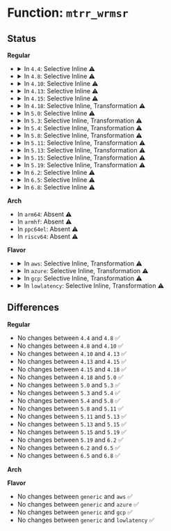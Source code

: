 # Function: <code>mtrr_wrmsr</code>

## Status
<b>Regular</b>
<ul>
<li>
<details>
<summary>In <code>4.4</code>: Selective Inline ⚠️</summary>

```c
void mtrr_wrmsr(unsigned int msr, unsigned int a, unsigned int b);
```

**Collision:** Unique Global

**Inline:** Selective

**Transformation:** False

**Instances:**

```
In arch/x86/kernel/cpu/mtrr/generic.c (ffffffff8104bfd0)
Location: arch/x86/kernel/cpu/mtrr/generic.c:519
Inline: True
Direct callers:
  - arch/x86/kernel/cpu/mtrr/generic.c:prepare_set
  - arch/x86/kernel/cpu/mtrr/generic.c:post_set
  - arch/x86/kernel/cpu/mtrr/generic.c:generic_set_all
  - arch/x86/kernel/cpu/mtrr/generic.c:generic_set_all
  - arch/x86/kernel/cpu/mtrr/generic.c:generic_set_all
  - arch/x86/kernel/cpu/mtrr/generic.c:generic_set_all
  - arch/x86/kernel/cpu/mtrr/generic.c:generic_set_mtrr
  - arch/x86/kernel/cpu/mtrr/generic.c:generic_set_mtrr
  - arch/x86/kernel/cpu/mtrr/generic.c:generic_set_mtrr
```
**Symbols:**

```
ffffffff8104bfd0-ffffffff8104c01d: mtrr_wrmsr (STB_GLOBAL)
```
</details>
</li>
<li>
<details>
<summary>In <code>4.8</code>: Selective Inline ⚠️</summary>

```c
void mtrr_wrmsr(unsigned int msr, unsigned int a, unsigned int b);
```

**Collision:** Unique Global

**Inline:** Selective

**Transformation:** False

**Instances:**

```
In arch/x86/kernel/cpu/mtrr/generic.c (ffffffff8104c0c0)
Location: arch/x86/kernel/cpu/mtrr/generic.c:523
Inline: True
Direct callers:
  - arch/x86/kernel/cpu/mtrr/generic.c:generic_set_mtrr
  - arch/x86/kernel/cpu/mtrr/generic.c:generic_set_mtrr
  - arch/x86/kernel/cpu/mtrr/generic.c:generic_set_mtrr
  - arch/x86/kernel/cpu/mtrr/generic.c:generic_set_all
  - arch/x86/kernel/cpu/mtrr/generic.c:generic_set_all
  - arch/x86/kernel/cpu/mtrr/generic.c:generic_set_all
  - arch/x86/kernel/cpu/mtrr/generic.c:generic_set_all
  - arch/x86/kernel/cpu/mtrr/generic.c:post_set
  - arch/x86/kernel/cpu/mtrr/generic.c:prepare_set
```
**Symbols:**

```
ffffffff8104c0c0-ffffffff8104c10d: mtrr_wrmsr (STB_GLOBAL)
```
</details>
</li>
<li>
<details>
<summary>In <code>4.10</code>: Selective Inline ⚠️</summary>

```c
void mtrr_wrmsr(unsigned int msr, unsigned int a, unsigned int b);
```

**Collision:** Unique Global

**Inline:** Selective

**Transformation:** False

**Instances:**

```
In arch/x86/kernel/cpu/mtrr/generic.c (ffffffff8104e510)
Location: arch/x86/kernel/cpu/mtrr/generic.c:523
Inline: True
Direct callers:
  - arch/x86/kernel/cpu/mtrr/generic.c:generic_set_mtrr
  - arch/x86/kernel/cpu/mtrr/generic.c:generic_set_mtrr
  - arch/x86/kernel/cpu/mtrr/generic.c:generic_set_mtrr
  - arch/x86/kernel/cpu/mtrr/generic.c:generic_set_all
  - arch/x86/kernel/cpu/mtrr/generic.c:generic_set_all
  - arch/x86/kernel/cpu/mtrr/generic.c:generic_set_all
  - arch/x86/kernel/cpu/mtrr/generic.c:generic_set_all
  - arch/x86/kernel/cpu/mtrr/generic.c:post_set
  - arch/x86/kernel/cpu/mtrr/generic.c:prepare_set
```
**Symbols:**

```
ffffffff8104e510-ffffffff8104e55d: mtrr_wrmsr (STB_GLOBAL)
```
</details>
</li>
<li>
<details>
<summary>In <code>4.13</code>: Selective Inline ⚠️</summary>

```c
void mtrr_wrmsr(unsigned int msr, unsigned int a, unsigned int b);
```

**Collision:** Unique Global

**Inline:** Selective

**Transformation:** False

**Instances:**

```
In arch/x86/kernel/cpu/mtrr/generic.c (ffffffff8104e480)
Location: arch/x86/kernel/cpu/mtrr/generic.c:523
Inline: True
Direct callers:
  - arch/x86/kernel/cpu/mtrr/generic.c:generic_set_mtrr
  - arch/x86/kernel/cpu/mtrr/generic.c:generic_set_mtrr
  - arch/x86/kernel/cpu/mtrr/generic.c:generic_set_mtrr
  - arch/x86/kernel/cpu/mtrr/generic.c:generic_set_all
  - arch/x86/kernel/cpu/mtrr/generic.c:generic_set_all
  - arch/x86/kernel/cpu/mtrr/generic.c:generic_set_all
  - arch/x86/kernel/cpu/mtrr/generic.c:generic_set_all
  - arch/x86/kernel/cpu/mtrr/generic.c:post_set
  - arch/x86/kernel/cpu/mtrr/generic.c:prepare_set
```
**Symbols:**

```
ffffffff8104e480-ffffffff8104e4cd: mtrr_wrmsr (STB_GLOBAL)
```
</details>
</li>
<li>
<details>
<summary>In <code>4.15</code>: Selective Inline ⚠️</summary>

```c
void mtrr_wrmsr(unsigned int msr, unsigned int a, unsigned int b);
```

**Collision:** Unique Global

**Inline:** Selective

**Transformation:** False

**Instances:**

```
In arch/x86/kernel/cpu/mtrr/generic.c (ffffffff81051df0)
Location: arch/x86/kernel/cpu/mtrr/generic.c:523
Inline: True
Direct callers:
  - arch/x86/kernel/cpu/mtrr/generic.c:generic_set_mtrr
  - arch/x86/kernel/cpu/mtrr/generic.c:generic_set_mtrr
  - arch/x86/kernel/cpu/mtrr/generic.c:generic_set_mtrr
  - arch/x86/kernel/cpu/mtrr/generic.c:generic_set_all
  - arch/x86/kernel/cpu/mtrr/generic.c:generic_set_all
  - arch/x86/kernel/cpu/mtrr/generic.c:generic_set_all
  - arch/x86/kernel/cpu/mtrr/generic.c:generic_set_all
  - arch/x86/kernel/cpu/mtrr/generic.c:post_set
  - arch/x86/kernel/cpu/mtrr/generic.c:prepare_set
```
**Symbols:**

```
ffffffff81051df0-ffffffff81051e3d: mtrr_wrmsr (STB_GLOBAL)
```
</details>
</li>
<li>
<details>
<summary>In <code>4.18</code>: Selective Inline, Transformation ⚠️</summary>

```c
void mtrr_wrmsr(unsigned int msr, unsigned int a, unsigned int b);
```

**Collision:** Unique Global

**Inline:** Selective

**Transformation:** True

**Instances:**

```
In arch/x86/kernel/cpu/mtrr/generic.c (0)
Location: arch/x86/kernel/cpu/mtrr/generic.c:523
Inline: True
Direct callers:
  - arch/x86/kernel/cpu/mtrr/generic.c:generic_set_mtrr
  - arch/x86/kernel/cpu/mtrr/generic.c:generic_set_mtrr
  - arch/x86/kernel/cpu/mtrr/generic.c:generic_set_mtrr
  - arch/x86/kernel/cpu/mtrr/generic.c:generic_set_all
  - arch/x86/kernel/cpu/mtrr/generic.c:generic_set_all
  - arch/x86/kernel/cpu/mtrr/generic.c:generic_set_all
  - arch/x86/kernel/cpu/mtrr/generic.c:generic_set_all
  - arch/x86/kernel/cpu/mtrr/generic.c:generic_set_all
  - arch/x86/kernel/cpu/mtrr/generic.c:post_set
  - arch/x86/kernel/cpu/mtrr/generic.c:prepare_set
```
**Symbols:**

```
ffffffff810550f2-ffffffff81055113: mtrr_wrmsr.cold.9 (STB_LOCAL)
ffffffff81054ab0-ffffffff81054ae3: mtrr_wrmsr (STB_GLOBAL)
```
</details>
</li>
<li>
<details>
<summary>In <code>5.0</code>: Selective Inline ⚠️</summary>

```c
void mtrr_wrmsr(unsigned int msr, unsigned int a, unsigned int b);
```

**Collision:** Unique Global

**Inline:** Selective

**Transformation:** False

**Instances:**

```
In arch/x86/kernel/cpu/mtrr/generic.c (ffffffff81052160)
Location: arch/x86/kernel/cpu/mtrr/generic.c:523
Inline: True
Direct callers:
  - arch/x86/kernel/cpu/mtrr/generic.c:generic_set_mtrr
  - arch/x86/kernel/cpu/mtrr/generic.c:generic_set_mtrr
  - arch/x86/kernel/cpu/mtrr/generic.c:generic_set_mtrr
  - arch/x86/kernel/cpu/mtrr/generic.c:generic_set_all
  - arch/x86/kernel/cpu/mtrr/generic.c:generic_set_all
  - arch/x86/kernel/cpu/mtrr/generic.c:generic_set_all
  - arch/x86/kernel/cpu/mtrr/generic.c:generic_set_all
  - arch/x86/kernel/cpu/mtrr/generic.c:generic_set_all
  - arch/x86/kernel/cpu/mtrr/generic.c:post_set
  - arch/x86/kernel/cpu/mtrr/generic.c:prepare_set
```
**Symbols:**

```
ffffffff81052160-ffffffff810521ad: mtrr_wrmsr (STB_GLOBAL)
```
</details>
</li>
<li>
<details>
<summary>In <code>5.3</code>: Selective Inline, Transformation ⚠️</summary>

```c
void mtrr_wrmsr(unsigned int msr, unsigned int a, unsigned int b);
```

**Collision:** Unique Global

**Inline:** Selective

**Transformation:** True

**Instances:**

```
In arch/x86/kernel/cpu/mtrr/generic.c (ffffffff810558e1)
Location: arch/x86/kernel/cpu/mtrr/generic.c:524
Inline: True
Direct callers:
  - arch/x86/kernel/cpu/mtrr/generic.c:generic_set_mtrr
  - arch/x86/kernel/cpu/mtrr/generic.c:generic_set_mtrr
  - arch/x86/kernel/cpu/mtrr/generic.c:generic_set_mtrr
  - arch/x86/kernel/cpu/mtrr/generic.c:generic_set_all
  - arch/x86/kernel/cpu/mtrr/generic.c:generic_set_all
  - arch/x86/kernel/cpu/mtrr/generic.c:generic_set_all
  - arch/x86/kernel/cpu/mtrr/generic.c:generic_set_all
  - arch/x86/kernel/cpu/mtrr/generic.c:post_set
  - arch/x86/kernel/cpu/mtrr/generic.c:prepare_set
```
**Symbols:**

```
ffffffff810558e1-ffffffff81055902: mtrr_wrmsr.cold (STB_LOCAL)
ffffffff81055260-ffffffff81055293: mtrr_wrmsr (STB_GLOBAL)
```
</details>
</li>
<li>
<details>
<summary>In <code>5.4</code>: Selective Inline, Transformation ⚠️</summary>

```c
void mtrr_wrmsr(unsigned int msr, unsigned int a, unsigned int b);
```

**Collision:** Unique Global

**Inline:** Selective

**Transformation:** True

**Instances:**

```
In arch/x86/kernel/cpu/mtrr/generic.c (ffffffff810561b8)
Location: arch/x86/kernel/cpu/mtrr/generic.c:524
Inline: True
Direct callers:
  - arch/x86/kernel/cpu/mtrr/generic.c:generic_set_mtrr
  - arch/x86/kernel/cpu/mtrr/generic.c:generic_set_mtrr
  - arch/x86/kernel/cpu/mtrr/generic.c:generic_set_mtrr
  - arch/x86/kernel/cpu/mtrr/generic.c:generic_set_all
  - arch/x86/kernel/cpu/mtrr/generic.c:generic_set_all
  - arch/x86/kernel/cpu/mtrr/generic.c:generic_set_all
  - arch/x86/kernel/cpu/mtrr/generic.c:generic_set_all
  - arch/x86/kernel/cpu/mtrr/generic.c:post_set
  - arch/x86/kernel/cpu/mtrr/generic.c:prepare_set
```
**Symbols:**

```
ffffffff810561b8-ffffffff810561d9: mtrr_wrmsr.cold (STB_LOCAL)
ffffffff81055b60-ffffffff81055b93: mtrr_wrmsr (STB_GLOBAL)
```
</details>
</li>
<li>
<details>
<summary>In <code>5.8</code>: Selective Inline, Transformation ⚠️</summary>

```c
void mtrr_wrmsr(unsigned int msr, unsigned int a, unsigned int b);
```

**Collision:** Unique Global

**Inline:** Selective

**Transformation:** True

**Instances:**

```
In arch/x86/kernel/cpu/mtrr/generic.c (ffffffff8105b278)
Location: arch/x86/kernel/cpu/mtrr/generic.c:524
Inline: True
Direct callers:
  - arch/x86/kernel/cpu/mtrr/generic.c:generic_set_mtrr
  - arch/x86/kernel/cpu/mtrr/generic.c:generic_set_mtrr
  - arch/x86/kernel/cpu/mtrr/generic.c:generic_set_mtrr
  - arch/x86/kernel/cpu/mtrr/generic.c:post_set
  - arch/x86/kernel/cpu/mtrr/generic.c:prepare_set
  - arch/x86/kernel/cpu/mtrr/generic.c:set_mtrr_var_ranges
  - arch/x86/kernel/cpu/mtrr/generic.c:set_mtrr_var_ranges
```
**Symbols:**

```
ffffffff8105b278-ffffffff8105b299: mtrr_wrmsr.cold (STB_LOCAL)
ffffffff8105abf0-ffffffff8105ac23: mtrr_wrmsr (STB_GLOBAL)
```
</details>
</li>
<li>
<details>
<summary>In <code>5.11</code>: Selective Inline, Transformation ⚠️</summary>

```c
void mtrr_wrmsr(unsigned int msr, unsigned int a, unsigned int b);
```

**Collision:** Unique Global

**Inline:** Selective

**Transformation:** True

**Instances:**

```
In arch/x86/kernel/cpu/mtrr/generic.c (ffffffff81bd5dfb)
Location: arch/x86/kernel/cpu/mtrr/generic.c:524
Inline: True
Direct callers:
  - arch/x86/kernel/cpu/mtrr/generic.c:generic_set_mtrr
  - arch/x86/kernel/cpu/mtrr/generic.c:generic_set_mtrr
  - arch/x86/kernel/cpu/mtrr/generic.c:generic_set_mtrr
  - arch/x86/kernel/cpu/mtrr/generic.c:post_set
  - arch/x86/kernel/cpu/mtrr/generic.c:prepare_set
  - arch/x86/kernel/cpu/mtrr/generic.c:set_mtrr_var_ranges
  - arch/x86/kernel/cpu/mtrr/generic.c:set_mtrr_var_ranges
```
**Symbols:**

```
ffffffff81bd5dfb-ffffffff81bd5e1c: mtrr_wrmsr.cold (STB_LOCAL)
ffffffff81059750-ffffffff81059783: mtrr_wrmsr (STB_GLOBAL)
```
</details>
</li>
<li>
<details>
<summary>In <code>5.13</code>: Selective Inline, Transformation ⚠️</summary>

```c
void mtrr_wrmsr(unsigned int msr, unsigned int a, unsigned int b);
```

**Collision:** Unique Global

**Inline:** Selective

**Transformation:** True

**Instances:**

```
In arch/x86/kernel/cpu/mtrr/generic.c (ffffffff81bc81a7)
Location: arch/x86/kernel/cpu/mtrr/generic.c:523
Inline: True
Direct callers:
  - arch/x86/kernel/cpu/mtrr/generic.c:generic_set_mtrr
  - arch/x86/kernel/cpu/mtrr/generic.c:generic_set_mtrr
  - arch/x86/kernel/cpu/mtrr/generic.c:generic_set_mtrr
  - arch/x86/kernel/cpu/mtrr/generic.c:post_set
  - arch/x86/kernel/cpu/mtrr/generic.c:prepare_set
  - arch/x86/kernel/cpu/mtrr/generic.c:set_mtrr_state
  - arch/x86/kernel/cpu/mtrr/generic.c:set_mtrr_state
  - arch/x86/kernel/cpu/mtrr/generic.c:set_mtrr_state
  - arch/x86/kernel/cpu/mtrr/generic.c:set_mtrr_state
```
**Symbols:**

```
ffffffff81bc81a7-ffffffff81bc81c8: mtrr_wrmsr.cold (STB_LOCAL)
ffffffff8105a0c0-ffffffff8105a0f3: mtrr_wrmsr (STB_GLOBAL)
```
</details>
</li>
<li>
<details>
<summary>In <code>5.15</code>: Selective Inline, Transformation ⚠️</summary>

```c
void mtrr_wrmsr(unsigned int msr, unsigned int a, unsigned int b);
```

**Collision:** Unique Global

**Inline:** Selective

**Transformation:** True

**Instances:**

```
In arch/x86/kernel/cpu/mtrr/generic.c (ffffffff81c9c022)
Location: arch/x86/kernel/cpu/mtrr/generic.c:523
Inline: True
Direct callers:
  - arch/x86/kernel/cpu/mtrr/generic.c:generic_set_mtrr
  - arch/x86/kernel/cpu/mtrr/generic.c:generic_set_mtrr
  - arch/x86/kernel/cpu/mtrr/generic.c:generic_set_mtrr
  - arch/x86/kernel/cpu/mtrr/generic.c:post_set
  - arch/x86/kernel/cpu/mtrr/generic.c:prepare_set
  - arch/x86/kernel/cpu/mtrr/generic.c:set_mtrr_state
  - arch/x86/kernel/cpu/mtrr/generic.c:set_mtrr_state
  - arch/x86/kernel/cpu/mtrr/generic.c:set_mtrr_state
  - arch/x86/kernel/cpu/mtrr/generic.c:set_mtrr_state
```
**Symbols:**

```
ffffffff81c9c022-ffffffff81c9c043: mtrr_wrmsr.cold (STB_LOCAL)
ffffffff81063510-ffffffff81063543: mtrr_wrmsr (STB_GLOBAL)
```
</details>
</li>
<li>
<details>
<summary>In <code>5.19</code>: Selective Inline, Transformation ⚠️</summary>

```c
void mtrr_wrmsr(unsigned int msr, unsigned int a, unsigned int b);
```

**Collision:** Unique Global

**Inline:** Selective

**Transformation:** True

**Instances:**

```
In arch/x86/kernel/cpu/mtrr/generic.c (ffffffff81e4b440)
Location: arch/x86/kernel/cpu/mtrr/generic.c:523
Inline: True
Direct callers:
  - arch/x86/kernel/cpu/mtrr/generic.c:generic_set_mtrr
  - arch/x86/kernel/cpu/mtrr/generic.c:generic_set_mtrr
  - arch/x86/kernel/cpu/mtrr/generic.c:generic_set_mtrr
  - arch/x86/kernel/cpu/mtrr/generic.c:post_set
  - arch/x86/kernel/cpu/mtrr/generic.c:prepare_set
  - arch/x86/kernel/cpu/mtrr/generic.c:set_mtrr_state
  - arch/x86/kernel/cpu/mtrr/generic.c:set_mtrr_state
  - arch/x86/kernel/cpu/mtrr/generic.c:set_mtrr_state
  - arch/x86/kernel/cpu/mtrr/generic.c:set_mtrr_state
```
**Symbols:**

```
ffffffff81e4b440-ffffffff81e4b460: mtrr_wrmsr.cold (STB_LOCAL)
ffffffff81070160-ffffffff810701ac: mtrr_wrmsr (STB_GLOBAL)
```
</details>
</li>
<li>
<details>
<summary>In <code>6.2</code>: Selective Inline ⚠️</summary>

```c
void mtrr_wrmsr(unsigned int msr, unsigned int a, unsigned int b);
```

**Collision:** Unique Global

**Inline:** Selective

**Transformation:** False

**Instances:**

```
In arch/x86/kernel/cpu/mtrr/generic.c (ffffffff81080b63)
Location: arch/x86/kernel/cpu/mtrr/generic.c:507
Inline: True
Inline callers:
  - arch/x86/kernel/cpu/mtrr/generic.c:mtrr_enable
  - arch/x86/kernel/cpu/mtrr/generic.c:mtrr_enable
Direct callers:
  - arch/x86/kernel/cpu/mtrr/generic.c:generic_set_mtrr
  - arch/x86/kernel/cpu/mtrr/generic.c:generic_set_mtrr
  - arch/x86/kernel/cpu/mtrr/generic.c:generic_set_mtrr
  - arch/x86/kernel/cpu/mtrr/generic.c:mtrr_disable
  - arch/x86/kernel/cpu/mtrr/generic.c:set_mtrr_state
  - arch/x86/kernel/cpu/mtrr/generic.c:set_mtrr_state
  - arch/x86/kernel/cpu/mtrr/generic.c:set_mtrr_state
  - arch/x86/kernel/cpu/mtrr/generic.c:set_mtrr_state
```
**Symbols:**

```
ffffffff81080430-ffffffff810804b4: mtrr_wrmsr (STB_GLOBAL)
```
</details>
</li>
<li>
<details>
<summary>In <code>6.5</code>: Selective Inline ⚠️</summary>

```c
void mtrr_wrmsr(unsigned int msr, unsigned int a, unsigned int b);
```

**Collision:** Unique Global

**Inline:** Selective

**Transformation:** False

**Instances:**

```
In arch/x86/kernel/cpu/mtrr/generic.c (ffffffff81082fb3)
Location: arch/x86/kernel/cpu/mtrr/generic.c:741
Inline: True
Inline callers:
  - arch/x86/kernel/cpu/mtrr/generic.c:mtrr_enable
  - arch/x86/kernel/cpu/mtrr/generic.c:mtrr_enable
Direct callers:
  - arch/x86/kernel/cpu/mtrr/generic.c:generic_set_mtrr
  - arch/x86/kernel/cpu/mtrr/generic.c:generic_set_mtrr
  - arch/x86/kernel/cpu/mtrr/generic.c:generic_set_mtrr
  - arch/x86/kernel/cpu/mtrr/generic.c:mtrr_disable
  - arch/x86/kernel/cpu/mtrr/generic.c:set_mtrr_state
  - arch/x86/kernel/cpu/mtrr/generic.c:set_mtrr_state
  - arch/x86/kernel/cpu/mtrr/generic.c:set_mtrr_state
  - arch/x86/kernel/cpu/mtrr/generic.c:set_mtrr_state
```
**Symbols:**

```
ffffffff81082860-ffffffff810828e4: mtrr_wrmsr (STB_GLOBAL)
```
</details>
</li>
<li>
<details>
<summary>In <code>6.8</code>: Selective Inline ⚠️</summary>

```c
void mtrr_wrmsr(unsigned int msr, unsigned int a, unsigned int b);
```

**Collision:** Unique Global

**Inline:** Selective

**Transformation:** False

**Instances:**

```
In arch/x86/kernel/cpu/mtrr/generic.c (ffffffff8108a370)
Location: arch/x86/kernel/cpu/mtrr/generic.c:747
Inline: True
Direct callers:
  - arch/x86/kernel/cpu/mtrr/generic.c:generic_set_mtrr
  - arch/x86/kernel/cpu/mtrr/generic.c:generic_set_mtrr
  - arch/x86/kernel/cpu/mtrr/generic.c:generic_set_mtrr
  - arch/x86/kernel/cpu/mtrr/generic.c:mtrr_enable
  - arch/x86/kernel/cpu/mtrr/generic.c:mtrr_disable
  - arch/x86/kernel/cpu/mtrr/generic.c:set_mtrr_state
  - arch/x86/kernel/cpu/mtrr/generic.c:set_mtrr_state
  - arch/x86/kernel/cpu/mtrr/generic.c:set_mtrr_state
  - arch/x86/kernel/cpu/mtrr/generic.c:set_mtrr_state
```
**Symbols:**

```
ffffffff8108a370-ffffffff8108a3f4: mtrr_wrmsr (STB_GLOBAL)
```
</details>
</li>
</ul>
<b>Arch</b>
<ul>
<li>
In <code>arm64</code>: Absent ⚠️
</li>
<li>
In <code>armhf</code>: Absent ⚠️
</li>
<li>
In <code>ppc64el</code>: Absent ⚠️
</li>
<li>
In <code>riscv64</code>: Absent ⚠️
</li>
</ul>
<b>Flavor</b>
<ul>
<li>
<details>
<summary>In <code>aws</code>: Selective Inline, Transformation ⚠️</summary>

```c
void mtrr_wrmsr(unsigned int msr, unsigned int a, unsigned int b);
```

**Collision:** Unique Global

**Inline:** Selective

**Transformation:** True

**Instances:**

```
In arch/x86/kernel/cpu/mtrr/generic.c (ffffffff81055d38)
Location: arch/x86/kernel/cpu/mtrr/generic.c:524
Inline: True
Direct callers:
  - arch/x86/kernel/cpu/mtrr/generic.c:generic_set_mtrr
  - arch/x86/kernel/cpu/mtrr/generic.c:generic_set_mtrr
  - arch/x86/kernel/cpu/mtrr/generic.c:generic_set_mtrr
  - arch/x86/kernel/cpu/mtrr/generic.c:generic_set_all
  - arch/x86/kernel/cpu/mtrr/generic.c:generic_set_all
  - arch/x86/kernel/cpu/mtrr/generic.c:generic_set_all
  - arch/x86/kernel/cpu/mtrr/generic.c:generic_set_all
  - arch/x86/kernel/cpu/mtrr/generic.c:post_set
  - arch/x86/kernel/cpu/mtrr/generic.c:prepare_set
```
**Symbols:**

```
ffffffff81055d38-ffffffff81055d59: mtrr_wrmsr.cold (STB_LOCAL)
ffffffff810556e0-ffffffff81055713: mtrr_wrmsr (STB_GLOBAL)
```
</details>
</li>
<li>
<details>
<summary>In <code>azure</code>: Selective Inline, Transformation ⚠️</summary>

```c
void mtrr_wrmsr(unsigned int msr, unsigned int a, unsigned int b);
```

**Collision:** Unique Global

**Inline:** Selective

**Transformation:** True

**Instances:**

```
In arch/x86/kernel/cpu/mtrr/generic.c (ffffffff81045f18)
Location: arch/x86/kernel/cpu/mtrr/generic.c:524
Inline: True
Direct callers:
  - arch/x86/kernel/cpu/mtrr/generic.c:generic_set_mtrr
  - arch/x86/kernel/cpu/mtrr/generic.c:generic_set_mtrr
  - arch/x86/kernel/cpu/mtrr/generic.c:generic_set_mtrr
  - arch/x86/kernel/cpu/mtrr/generic.c:generic_set_all
  - arch/x86/kernel/cpu/mtrr/generic.c:generic_set_all
  - arch/x86/kernel/cpu/mtrr/generic.c:generic_set_all
  - arch/x86/kernel/cpu/mtrr/generic.c:generic_set_all
  - arch/x86/kernel/cpu/mtrr/generic.c:post_set
  - arch/x86/kernel/cpu/mtrr/generic.c:prepare_set
```
**Symbols:**

```
ffffffff81045f18-ffffffff81045f39: mtrr_wrmsr.cold (STB_LOCAL)
ffffffff810457f0-ffffffff81045844: mtrr_wrmsr (STB_GLOBAL)
```
</details>
</li>
<li>
<details>
<summary>In <code>gcp</code>: Selective Inline, Transformation ⚠️</summary>

```c
void mtrr_wrmsr(unsigned int msr, unsigned int a, unsigned int b);
```

**Collision:** Unique Global

**Inline:** Selective

**Transformation:** True

**Instances:**

```
In arch/x86/kernel/cpu/mtrr/generic.c (ffffffff81056168)
Location: arch/x86/kernel/cpu/mtrr/generic.c:524
Inline: True
Direct callers:
  - arch/x86/kernel/cpu/mtrr/generic.c:generic_set_mtrr
  - arch/x86/kernel/cpu/mtrr/generic.c:generic_set_mtrr
  - arch/x86/kernel/cpu/mtrr/generic.c:generic_set_mtrr
  - arch/x86/kernel/cpu/mtrr/generic.c:generic_set_all
  - arch/x86/kernel/cpu/mtrr/generic.c:generic_set_all
  - arch/x86/kernel/cpu/mtrr/generic.c:generic_set_all
  - arch/x86/kernel/cpu/mtrr/generic.c:generic_set_all
  - arch/x86/kernel/cpu/mtrr/generic.c:post_set
  - arch/x86/kernel/cpu/mtrr/generic.c:prepare_set
```
**Symbols:**

```
ffffffff81056168-ffffffff81056189: mtrr_wrmsr.cold (STB_LOCAL)
ffffffff81055b10-ffffffff81055b43: mtrr_wrmsr (STB_GLOBAL)
```
</details>
</li>
<li>
<details>
<summary>In <code>lowlatency</code>: Selective Inline, Transformation ⚠️</summary>

```c
void mtrr_wrmsr(unsigned int msr, unsigned int a, unsigned int b);
```

**Collision:** Unique Global

**Inline:** Selective

**Transformation:** True

**Instances:**

```
In arch/x86/kernel/cpu/mtrr/generic.c (ffffffff81057608)
Location: arch/x86/kernel/cpu/mtrr/generic.c:524
Inline: True
Direct callers:
  - arch/x86/kernel/cpu/mtrr/generic.c:generic_set_mtrr
  - arch/x86/kernel/cpu/mtrr/generic.c:generic_set_mtrr
  - arch/x86/kernel/cpu/mtrr/generic.c:generic_set_mtrr
  - arch/x86/kernel/cpu/mtrr/generic.c:generic_set_all
  - arch/x86/kernel/cpu/mtrr/generic.c:generic_set_all
  - arch/x86/kernel/cpu/mtrr/generic.c:generic_set_all
  - arch/x86/kernel/cpu/mtrr/generic.c:generic_set_all
  - arch/x86/kernel/cpu/mtrr/generic.c:post_set
  - arch/x86/kernel/cpu/mtrr/generic.c:prepare_set
```
**Symbols:**

```
ffffffff81057608-ffffffff81057629: mtrr_wrmsr.cold (STB_LOCAL)
ffffffff81056fb0-ffffffff81056fe3: mtrr_wrmsr (STB_GLOBAL)
```
</details>
</li>
</ul>

## Differences
<b>Regular</b>
<ul>
<li>
No changes between <code>4.4</code> and <code>4.8</code> ✅
</li>
<li>
No changes between <code>4.8</code> and <code>4.10</code> ✅
</li>
<li>
No changes between <code>4.10</code> and <code>4.13</code> ✅
</li>
<li>
No changes between <code>4.13</code> and <code>4.15</code> ✅
</li>
<li>
No changes between <code>4.15</code> and <code>4.18</code> ✅
</li>
<li>
No changes between <code>4.18</code> and <code>5.0</code> ✅
</li>
<li>
No changes between <code>5.0</code> and <code>5.3</code> ✅
</li>
<li>
No changes between <code>5.3</code> and <code>5.4</code> ✅
</li>
<li>
No changes between <code>5.4</code> and <code>5.8</code> ✅
</li>
<li>
No changes between <code>5.8</code> and <code>5.11</code> ✅
</li>
<li>
No changes between <code>5.11</code> and <code>5.13</code> ✅
</li>
<li>
No changes between <code>5.13</code> and <code>5.15</code> ✅
</li>
<li>
No changes between <code>5.15</code> and <code>5.19</code> ✅
</li>
<li>
No changes between <code>5.19</code> and <code>6.2</code> ✅
</li>
<li>
No changes between <code>6.2</code> and <code>6.5</code> ✅
</li>
<li>
No changes between <code>6.5</code> and <code>6.8</code> ✅
</li>
</ul>
<b>Arch</b>
<ul>
</ul>
<b>Flavor</b>
<ul>
<li>
No changes between <code>generic</code> and <code>aws</code> ✅
</li>
<li>
No changes between <code>generic</code> and <code>azure</code> ✅
</li>
<li>
No changes between <code>generic</code> and <code>gcp</code> ✅
</li>
<li>
No changes between <code>generic</code> and <code>lowlatency</code> ✅
</li>
</ul>

